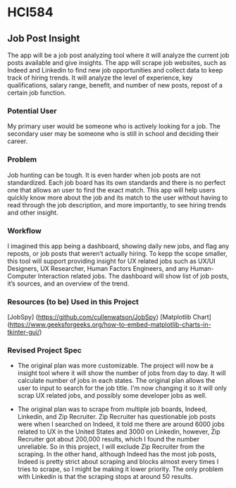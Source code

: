# HCI584

## Job Post Insight
The app will be a job post analyzing tool where it will analyze the current job posts available and give insights. The app will scrape job websites, such as Indeed and Linkedin to find new job opportunities and collect data to keep track of hiring trends. It will analyze the level of experience, key qualifications, salary range, benefit, and number of new posts, repost of a certain job function.

### Potential User
My primary user would be someone who is actively looking for a job. The secondary user may be someone who is still in school and deciding their career.

### Problem
Job hunting can be tough. It is even harder when job posts are not standardized. Each job board has its own standards and there is no perfect one that allows an user to find the exact match.
This app will help users quickly know more about the job and its match to the user without having to read through the job description, and more importantly, to see hiring trends and other insight.

### Workflow
I imagined this app being a dashboard, showing daily new jobs, and flag any reposts, or job posts that weren’t actually hiring. To kepp the scope smaller, this tool will support providing insight for UX related jobs such as UX/UI Designers, UX Researcher, Human Factors Engineers, and any Human-Computer Interaction related jobs. The dashboard will show list of job posts, it’s sources, and an overview of the trend.

### Resources (to be) Used in this Project
[JobSpy] (https://github.com/cullenwatson/JobSpy)
[Matplotlib Chart] (https://www.geeksforgeeks.org/how-to-embed-matplotlib-charts-in-tkinter-gui/)

### Revised Project Spec
- The original plan was more customizable. The project will now be a insight tool where it will show the number of jobs from day to day. It will calculate number of jobs in each states. The original plan allows the user to input to search for the job title. I'm now changing it so it will only scrap UX related jobs, and possibly some developer jobs as well.

- The original plan was to scrape from multiple job boards, Indeed, Linkedin, and Zip Recruiter. Zip Recruiter has questionable  job posts were when I searched on Indeed, it told me there are around 6000 jobs related to UX in the United States and 3000 on Linkedin, however, Zip Recruiter got about 200,000 results, which I found the number unreliable. So in this project, I will exclude Zip Recruiter from the scraping. In the other hand, although Indeed has the most job posts, Indeed is pretty strict about scraping and blocks almost every times I tries to scrape, so I might be making it lower priority. The only problem with Linkedin is that the scraping stops at around 50 results.

